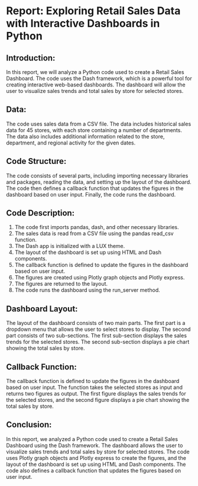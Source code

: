 # Report: Exploring Retail Sales Data with Interactive Dashboards in Python

## Introduction:
In this report, we will analyze a Python code used to create a Retail Sales Dashboard. The code uses the Dash framework, which is a powerful tool for creating interactive web-based dashboards. The dashboard will allow the user to visualize sales trends and total sales by store for selected stores.

## Data:
The code uses sales data from a CSV file. The data includes historical sales data for 45 stores, with each store containing a number of departments. The data also includes additional information related to the store, department, and regional activity for the given dates.

## Code Structure:
The code consists of several parts, including importing necessary libraries and packages, reading the data, and setting up the layout of the dashboard. The code then defines a callback function that updates the figures in the dashboard based on user input. Finally, the code runs the dashboard.

## Code Description:

1. The code first imports pandas, dash, and other necessary libraries.
2. The sales data is read from a CSV file using the pandas read_csv function.
3. The Dash app is initialized with a LUX theme.
4. The layout of the dashboard is set up using HTML and Dash components.
5. The callback function is defined to update the figures in the dashboard based on user input.
6. The figures are created using Plotly graph objects and Plotly express.
7. The figures are returned to the layout.
8. The code runs the dashboard using the run_server method.

## Dashboard Layout:
The layout of the dashboard consists of two main parts. The first part is a dropdown menu that allows the user to select stores to display. The second part consists of two sub-sections. The first sub-section displays the sales trends for the selected stores. The second sub-section displays a pie chart showing the total sales by store.

## Callback Function:
The callback function is defined to update the figures in the dashboard based on user input. The function takes the selected stores as input and returns two figures as output. The first figure displays the sales trends for the selected stores, and the second figure displays a pie chart showing the total sales by store.

## Conclusion:
In this report, we analyzed a Python code used to create a Retail Sales Dashboard using the Dash framework. The dashboard allows the user to visualize sales trends and total sales by store for selected stores. The code uses Plotly graph objects and Plotly express to create the figures, and the layout of the dashboard is set up using HTML and Dash components. The code also defines a callback function that updates the figures based on user input.
